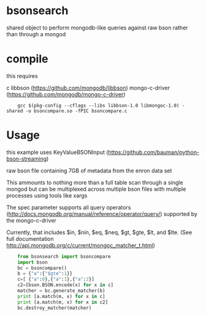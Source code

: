 bsonsearch
==========

shared object to perform mongodb-like queries against raw bson rather than through a mongod




compile
========

this requires 

c libbson (https://github.com/mongodb/libbson)
mongo-c-driver (https://github.com/mongodb/mongo-c-driver)


```
    gcc $(pkg-config --cflags --libs libbson-1.0 libmongoc-1.0) -shared -o bsoncompare.so -fPIC bsoncompare.c
```


Usage
==========
this example uses KeyValueBSONInput (https://github.com/bauman/python-bson-streaming)

raw bson file containing 7GB of metadata from the enron data set

This ammounts to nothing more than a full table scan through a single mongod but can be multiplexed across multiple bson files with multiple processes using tools like xargs

The spec parameter supports all query operators (http://docs.mongodb.org/manual/reference/operator/query/) supported by the mongo-c-driver

Currently, that includes $in, $nin, $eq, $neq, $gt, $gte, $lt, and $lte. (See full documentation http://api.mongodb.org/c/current/mongoc_matcher_t.html)



``` python
    from bsonsearch import bsoncompare
    import bson
    bc = bsoncompare()
    b = {"a":{"$gte":1}}
    c=[ {"a":0},{"a":1},{"a":2}]
    c2=[bson.BSON.encode(x) for x in c]
    matcher = bc.generate_matcher(b)
    print [a.match(m, x) for x in c]
    print [a.match(m, x) for x in c2]
    bc.destroy_matcher(matcher)
```
